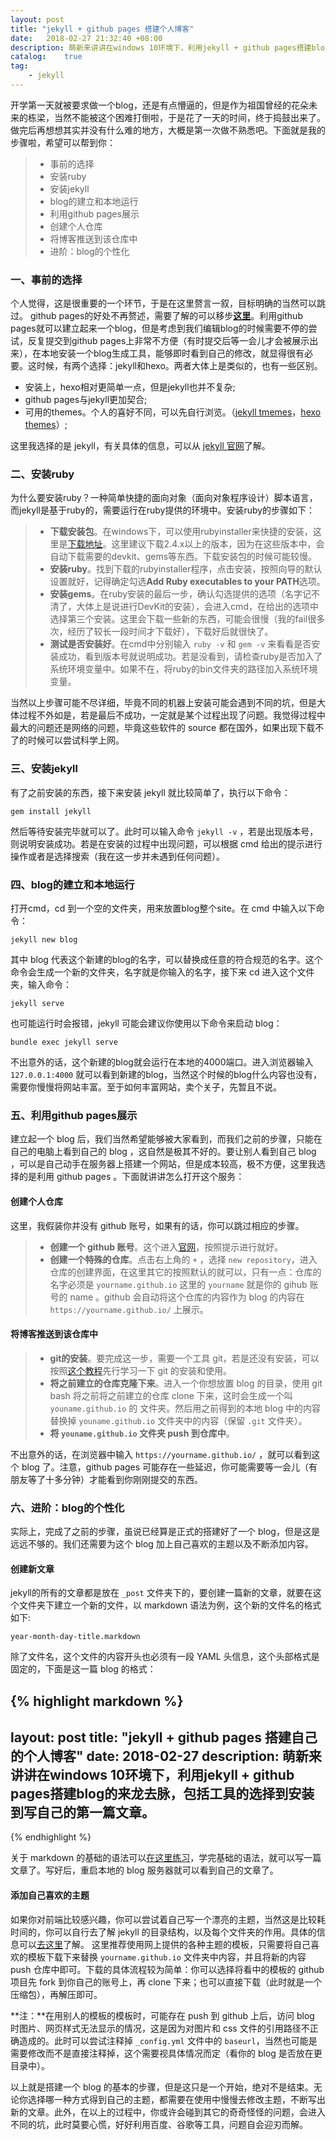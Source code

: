```yaml
---
layout: post
title: "jekyll + github pages 搭建个人博客"
date:   2018-02-27 21:32:40 +08:00
description: 萌新来讲讲在windows 10环境下，利用jekyll + github pages搭建blog的来龙去脉，包括工具的选择到安装到写自己的第一篇文章。
catalog:    true
tag:    
    - jekyll
---
```

开学第一天就被要求做一个blog，还是有点懵逼的，但是作为祖国曾经的花朵未来的栋梁，当然不能被这个困难打倒啦，于是花了一天的时间，终于捣鼓出来了。做完后再想想其实并没有什么难的地方，大概是第一次做不熟悉吧。下面就是我的步骤啦，希望可以帮到你：

> * 事前的选择
> * 安装ruby
> * 安装jekyll
> * blog的建立和本地运行
> * 利用github pages展示
>  * 创建个人仓库
>  * 将博客推送到该仓库中
> * 进阶：blog的个性化

### **一、事前的选择**

个人觉得，这是很重要的一个环节，于是在这里赘言一叙，目标明确的当然可以跳过。
github pages的好处不再赘述，需要了解的可以移步[**这里**](https://pages.github.com/)。利用github pages就可以建立起来一个blog，但是考虑到我们编辑blog的时候需要不停的尝试，反复提交到github pages上非常不方便（有时提交后等一会儿才会被展示出来），在本地安装一个blog生成工具，能够即时看到自己的修改，就显得很有必要。这时候，有两个选择：jekyll和hexo。两者大体上是类似的，也有一些区别。

* 安装上，hexo相对更简单一点，但是jekyll也并不复杂;
* github pages与jekyll更加契合;
* 可用的themes。个人的喜好不同，可以先自行浏览。（[jekyll tmemes](http://jekyllthemes.org/)，[hexo themes](https://hexo.io/themes/)）;

这里我选择的是 jekyll，有关具体的信息，可以从 [jekyll 官网](https://jekyllrb.com/docs/home/)了解。

### **二、安装ruby**

为什么要安装ruby？一种简单快捷的面向对象（面向对象程序设计）脚本语言，而jekyll是基于ruby的，需要运行在ruby提供的环境中。安装ruby的步骤如下：

> * **下载安装包**。在windows下，可以使用rubyinstaller来快捷的安装，这里是[下载地址](https://rubyinstaller.org/downloads/)。这里建议下载2.4.x以上的版本，因为在这些版本中，会自动下载需要的devkit、gems等东西。下载安装包的时候可能较慢。
> * **安装ruby**。找到下载的rubyinstaller程序，点击安装，按照向导的默认设置就好，记得确定勾选**Add Ruby executables to your PATH**选项。
> * **安装gems**。在ruby安装的最后一步，确认勾选提供的选项（名字记不清了，大体上是说进行DevKit的安装），会进入cmd，在给出的选项中选择第三个安装。这里会下载一些新的东西，可能会很慢（我的fail很多次，经历了较长一段时间才下载好），下载好后就很快了。
> * **测试是否安装好**。在cmd中分别输入 `ruby -v` 和 `gem -v` 来看看是否安装成功，看到版本号就说明成功。若是没看到，请检查ruby是否加入了系统环境变量中。如果不在，将ruby的bin文件夹的路径加入系统环境变量。

当然以上步骤可能不尽详细，毕竟不同的机器上安装可能会遇到不同的坑，但是大体过程不外如是，若是最后不成功，一定就是某个过程出现了问题。我觉得过程中最大的问题还是网络的问题，毕竟这些软件的 source 都在国外，如果出现下载不了的时候可以尝试科学上网。

### **三、安装jekyll**

有了之前安装的东西，接下来安装 jekyll 就比较简单了，执行以下命令：

    gem install jekyll
	
然后等待安装完毕就可以了。此时可以输入命令 `jekyll -v` ，若是出现版本号，则说明安装成功。若是在安装的过程中出现问题，可以根据 cmd 给出的提示进行操作或者是选择搜索（我在这一步并未遇到任何问题）。

### **四、blog的建立和本地运行**

打开cmd，cd 到一个空的文件夹，用来放置blog整个site。在 cmd 中输入以下命令：

    jekyll new blog
	
其中 blog 代表这个新建的blog的名字，可以替换成任意的符合规范的名字。这个命令会生成一个新的文件夹，名字就是你输入的名字，接下来 cd 进入这个文件夹，输入命令：

    jekyll serve
	
也可能运行时会报错，jekyll 可能会建议你使用以下命令来启动 blog：

    bundle exec jekyll serve
	
不出意外的话，这个新建的blog就会运行在本地的4000端口。进入浏览器输入 `127.0.0.1:4000` 就可以看到新建的blog，当然这个时候的blog什么内容也没有，需要你慢慢将网站丰富。至于如何丰富网站，卖个关子，先暂且不说。

### **五、利用github pages展示**

建立起一个 blog 后，我们当然希望能够被大家看到，而我们之前的步骤，只能在自己的电脑上看到自己的 blog ，这自然是极其不好的。要让别人看到自己 blog ，可以是自己动手在服务器上搭建一个网站，但是成本较高，极不方便，这里我选择的是利用 github pages 。下面就讲讲怎么打开这个服务：

#### **创建个人仓库**

这里，我假装你并没有 github 账号，如果有的话，你可以跳过相应的步骤。
> * **创建一个 github 账号**。这个进入[官网](https://github.com/)，按照提示进行就好。
> * **创建一个特殊的仓库**。点击右上角的 `+` ，选择 `new repository`，进入仓库的创建界面，在这里其它的按照默认的就可以，只有一点：仓库的名字必须是 `yourname.github.io` 这里的 `yourname` 就是你的 gihub 账号的 name 。github 会自动将这个仓库的内容作为 blog 的内容在 `https://yourname.github.io/` 上展示。

#### **将博客推送到该仓库中**

> * **git的安装**。要完成这一步，需要一个工具 git，若是还没有安装，可以按照[这个教程](https://www.liaoxuefeng.com/wiki/0013739516305929606dd18361248578c67b8067c8c017b000)先行学习一下 git 的安装和使用。
> * **将之前建立的仓库克隆下来**。进入一个你想放置 blog 的目录，使用 git bash 将之前将之前建立的仓库 clone 下来，这时会生成一个叫 `youname.github.io` 的 文件夹。然后用之前得到的本地 blog 中的内容替换掉 `youname.github.io` 文件夹中的内容（保留 `.git` 文件夹）。
> * **将 `youname.github.io` 文件夹 push 到仓库中**。

不出意外的话，在浏览器中输入 `https://yourname.github.io/` ，就可以看到这个 blog 了。注意，github pages 可能存在一些延迟，你可能需要等一会儿（有朋友等了十多分钟）才能看到你刚刚提交的东西。

### **六、进阶：blog的个性化**

实际上，完成了之前的步骤，虽说已经算是正式的搭建好了一个 blog，但是这是远远不够的。我们还需要为这个 blog 加上自己喜欢的主题以及不断添加内容。

#### **创建新文章**

jekyll的所有的文章都是放在 `_post` 文件夹下的，要创建一篇新的文章，就要在这个文件夹下建立一个新的文件，以 markdown 语法为例，这个新的文件名的格式如下:

    year-month-day-title.markdown

除了文件名，这个文件的内容开头也必须有一段 YAML 头信息，这个头部格式是固定的，下面是这一篇 blog 的格式：

{% highlight markdown %}
---
layout: post
title: "jekyll + github pages 搭建自己的个人博客"
date: 2018-02-27
description: 萌新来讲讲在windows 10环境下，利用jekyll + github pages搭建blog的来龙去脉，包括工具的选择到安装到写自己的第一篇文章。
---
{% endhighlight %}

关于 markdown 的基础的语法可以[在这里练习](https://www.markdowntutorial.com/)，学完基础的语法，就可以写一篇文章了。写好后，重启本地的 blog 服务器就可以看到自己的文章了。

#### **添加自己喜欢的主题**

如果你对前端比较感兴趣，你可以尝试着自己写一个漂亮的主题，当然这是比较耗时间的，你可以自行去了解 jekyll 的目录结构，以及每个文件夹的作用。具体的信息可以[去这里](https://jekyllrb.com/docs/structure/)了解。
这里推荐使用网上提供的各种主题的模板，只需要将自己喜欢的模板下载下来替换 `yourname.github.io` 文件夹中内容，并且将新的内容 push 仓库中即可。下载的具体流程较为简单：你可以选择将看中的模板的 github 项目先 fork 到你自己的账号上，再 clone 下来；也可以直接下载（此时就是一个压缩包），再解压即可。

**注：**在用别人的模板的模板时，可能存在 push 到 github 上后，访问 blog 时图片、网页样式无法显示的情况，这是因为对图片和  css 文件的引用路径不正确造成的。此时可以尝试注释掉 `_config.yml` 文件中的 `baseurl`，当然也可能是需要修改而不是直接注释掉，这个需要视具体情况而定（看你的 blog 是否放在更目录中）。


以上就是搭建一个 blog 的基本的步骤，但是这只是一个开始，绝对不是结束。无论你选择哪一种方式得到自己的主题，都需要在使用中慢慢去修改主题，不断写出新的文章。此外，在以上的过程中，你或许会碰到其它的奇奇怪怪的问题，会进入不同的坑，此时莫要心慌，好好利用百度、谷歌等工具，问题自会迎刃而解。

